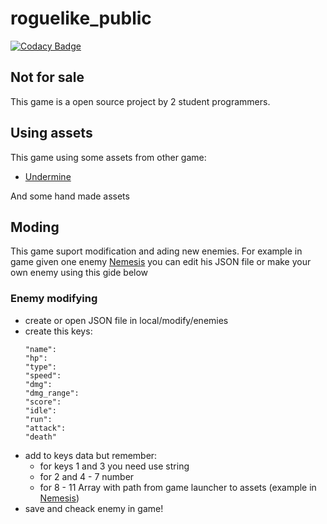 # roguelike_public

[![Codacy Badge](https://api.codacy.com/project/badge/Grade/e78ddf2b5d57441bbf5a66a207b0c9a5)](https://app.codacy.com/gh/EeveeSnow/roguelike_public?utm_source=github.com&utm_medium=referral&utm_content=EeveeSnow/roguelike_public&utm_campaign=Badge_Grade_Settings)

## Not for sale 

This game is a open source project by 2 student programmers.

## Using assets

This game using some assets from other game: 
- [Undermine](https://undermine.game/)

And some hand made assets

## Moding

This game suport modification and ading new enemies. For example in game given one enemy [Nemesis](https://github.com/EeveeSnow/roguelike_public/blob/main/local/modify/enemies/Nemesis.json) you can edit his JSON file or make your own enemy using this gide below 

### Enemy modifying

* create or open JSON file in local/modify/enemies
* create this keys:
  ~~~~
  "name":
  "hp":
  "type":
  "speed":
  "dmg":
  "dmg_range":
  "score": 
  "idle":
  "run":
  "attack":
  "death"
  ~~~~
* add to keys data but remember:
  - for keys 1 and 3 you need use string 
  - for 2 and 4 - 7 number
  - for 8 - 11 Array with path from game launcher to assets (example in [Nemesis](https://github.com/EeveeSnow/roguelike_public/blob/main/local/modify/enemies/Nemesis.json))
* save and cheack enemy in game!


